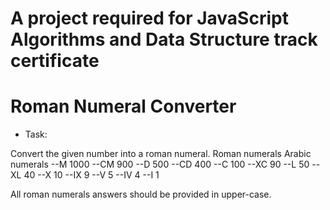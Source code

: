 # A project required for JavaScript Algorithms and Data Structure track certificate
# Roman Numeral Converter
- Task:


Convert the given number into a roman numeral.
Roman numerals 	Arabic numerals
--M 	1000
--CM 	900
--D 	500
--CD 	400
--C 	100
--XC 	90
--L 	50
--XL 	40
--X 	10
--IX 	9
--V 	5
--IV 	4
--I 	1

All roman numerals answers should be provided in upper-case.